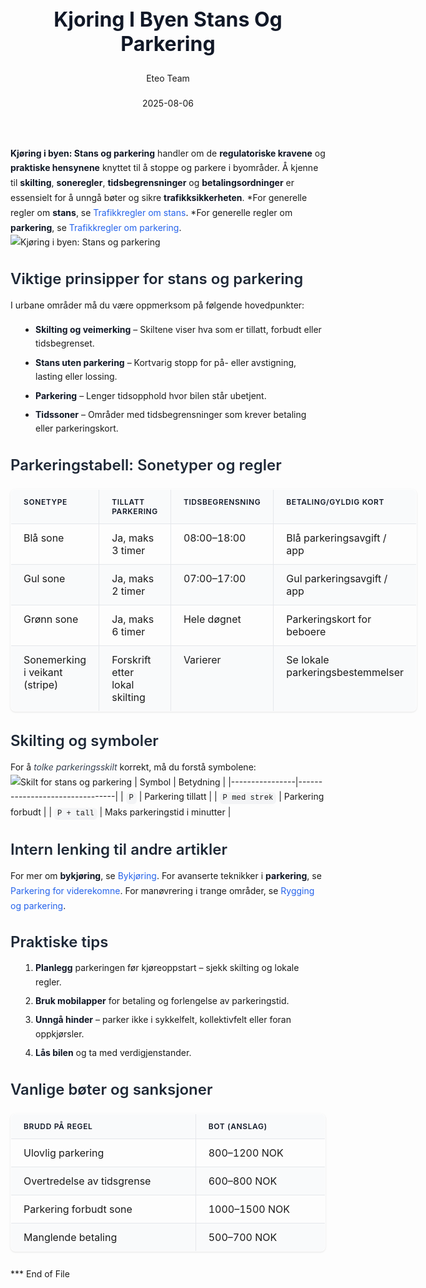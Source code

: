 ﻿---
title: "Kjoring I Byen Stans Og Parkering"
date: 2025-08-06
draft: false
author: "Eteo Team"
description: "Guide to Kjoring I Byen Stans Og Parkering for Norwegian driving theory exam."
categories: ["Driving Theory"]
tags: ["driving", "theory", "safety"]
featured_image: "/blog/kjoring-i-byen-stans-og-parkering/kjoring-i-byen-stans-og-parkering-image.svg"
---
<style>
/* Base text styling */
.article-content {
  font-family: 'Inter', -apple-system, BlinkMacSystemFont, 'Segoe UI', Roboto, Oxygen, Ubuntu, Cantarell, 'Open Sans', 'Helvetica Neue', sans-serif;
  line-height: 1.6;
  color: #1f2937;
  font-size: 16px;
}
/* Headers */
h1 {
  font-size: 2rem;
  font-weight: 700;
  margin: 2rem 0 1.5rem;
  color: #111827;
}
h2 {
  font-size: 1.5rem;
  font-weight: 600;
  margin: 2rem 0 1rem;
  color: #1f2937;
}
h3 {
  font-size: 1.25rem;
  font-weight: 600;
  margin: 1.5rem 0 0.75rem;
  color: #374151;
}
/* Paragraphs */
p {
  margin: 1rem 0;
  line-height: 1.7;
}
/* Lists */
ul, ol {
  margin: 1rem 0 1rem 1.5rem;
  padding-left: 1rem;
}
li {
  margin-bottom: 0.5rem;
  line-height: 1.6;
}
/* Bold and emphasis text */
strong, b {
  font-weight: 700 !important;
  color: #111827;
}
em, i {
  font-style: italic;
  color: #374151;
}
strong em, b i, em strong, i b {
  font-weight: 700 !important;
  font-style: italic;
  color: #111827;
}
/* Links */
a {
  color: #2563eb;
  text-decoration: none;
  transition: color 0.2s ease;
}
a:hover {
  color: #1d4ed8;
  text-decoration: underline;
}
/* Code blocks */
pre, code {
  font-family: 'SFMono-Regular', Consolas, 'Liberation Mono', Menlo, monospace;
  background-color: #f3f4f6;
  border-radius: 0.375rem;
  font-size: 0.875em;
}
pre {
  padding: 1rem;
  overflow-x: auto;
  margin: 1rem 0;
}
code {
  padding: 0.2em 0.4em;
}
/* Blockquotes */
blockquote {
  border-left: 4px solid #e5e7eb;
  margin: 1.5rem 0;
  padding: 0.75rem 1rem 0.75rem 1.5rem;
  background-color: #f9fafb;
  color: #4b5563;
  font-style: italic;
}
/* Tables */
table {
  margin: 1.5rem auto !important;
  border-collapse: collapse !important;
  width: 100% !important;
  max-width: 100%;
  box-shadow: 0 1px 3px rgba(0,0,0,0.1) !important;
  border-radius: 0.5rem !important;
  overflow: hidden !important;
  border: 1px solid #e5e7eb !important;
  display: table !important;
}
th, td {
  padding: 0.75rem 1.25rem !important;
  text-align: left !important;
  border: 1px solid #e5e7eb !important;
  vertical-align: top;
}
th {
  background-color: #f9fafb !important;
  font-weight: 600 !important;
  color: #111827 !important;
  text-transform: uppercase !important;
  font-size: 0.75rem !important;
  letter-spacing: 0.05em !important;
}
tr:nth-child(even) {
  background-color: #f9fafb !important;
}
tr:hover {
  background-color: #f3f4f6 !important;
}
/* Responsive adjustments */
@media (max-width: 768px) {
  .article-content {
    font-size: 15px;
  }
  h1 { font-size: 1.75rem; }
  h2 { font-size: 1.375rem; }
  h3 { font-size: 1.125rem; }
  table {
    display: block !important;
    overflow-x: auto !important;
    -webkit-overflow-scrolling: touch;
  }
}
</style>
**Kjøring i byen: Stans og parkering** handler om de **regulatoriske kravene** og **praktiske hensynene** knyttet til å stoppe og parkere i byområder. Å kjenne til **skilting**, **soneregler**, **tidsbegrensninger** og **betalingsordninger** er essensielt for å unngå bøter og sikre **trafikksikkerheten**.
*For generelle regler om **stans**, se [Trafikkregler om stans](/blogs/teori/trafikkregler-om-stans "Trafikkregler om stans – regler, unntak og skilter").
*For generelle regler om **parkering**, se [Trafikkregler om parkering](/blogs/teori/trafikkregler-om-parkering "Trafikkregler om parkering - regler, unntak og skilt").
![Kjøring i byen: Stans og parkering](/blog/kjoring-i-byen-stans-og-parkering/kjoring-i-byen-stans-og-parkering-image.svg)
## Viktige prinsipper for stans og parkering
I urbane områder må du være oppmerksom på følgende hovedpunkter:
* **Skilting og veimerking** – Skiltene viser hva som er tillatt, forbudt eller tidsbegrenset.
* **Stans uten parkering** – Kortvarig stopp for på- eller avstigning, lasting eller lossing.
* **Parkering** – Lenger tidsopphold hvor bilen står ubetjent.
* **Tidssoner** – Områder med tidsbegrensninger som krever betaling eller parkeringskort.
## Parkeringstabell: Sonetyper og regler
| Sonetype                     | Tillatt parkering                         | Tidsbegrensning   | Betaling/gyldig kort                |
|------------------------------|------------------------------------------|-------------------|-------------------------------------|
| Blå sone                     | Ja, maks 3 timer                         | 08:00–18:00       | Blå parkeringsavgift / app          |
| Gul sone                     | Ja, maks 2 timer                         | 07:00–17:00       | Gul parkeringsavgift / app          |
| Grønn sone                   | Ja, maks 6 timer                         | Hele døgnet       | Parkeringskort for beboere          |
| Sonemerking i veikant (stripe)| Forskrift etter lokal skilting          | Varierer          | Se lokale parkeringsbestemmelser    |
## Skilting og symboler
For å *tolke parkeringsskilt* korrekt, må du forstå symbolene:
![Skilt for stans og parkering](/blog/kjoring-i-byen-stans-og-parkering/stans-og-parkering-skilt.svg)
| Symbol         | Betydning                      |
|----------------|--------------------------------|
| `P`            | Parkering tillatt              |
| `P med strek`  | Parkering forbudt              |
| `P + tall`     | Maks parkeringstid i minutter  |
## Intern lenking til andre artikler
For mer om **bykjøring**, se [Bykjøring](/blogs/teori/bykjoring "Bykjøring - Trygg og effektiv kjøring i urbane områder").
For avanserte teknikker i **parkering**, se [Parkering for viderekomne](/blogs/teori/parkering-for-viderekomne "Parkering for viderekomne - Avanserte teknikker og situasjoner").
For manøvrering i trange områder, se [Rygging og parkering](/blogs/teori/rygging-og-parkering "Rygging og parkering - Grunnleggende teknikker og regler").
## Praktiske tips
1. **Planlegg** parkeringen før kjøreoppstart – sjekk skilting og lokale regler.
2. **Bruk mobilapper** for betaling og forlengelse av parkeringstid.
3. **Unngå hinder** – parker ikke i sykkelfelt, kollektivfelt eller foran oppkjørsler.
4. **Lås bilen** og ta med verdigjenstander.
## Vanlige bøter og sanksjoner
| Brudd på regel             | Bot (anslag)           |
|----------------------------|------------------------|
| Ulovlig parkering          | 800–1200 NOK           |
| Overtredelse av tidsgrense | 600–800 NOK            |
| Parkering forbudt sone     | 1000–1500 NOK          |
| Manglende betaling         | 500–700 NOK            |
*** End of File